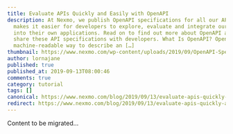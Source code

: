 ```yaml
---
title: Evaluate APIs Quickly and Easily with OpenAPI
description: At Nexmo, we publish OpenAPI specifications for all our APIs. This
  makes it easier for developers to explore, evaluate and integrate our APIs
  into their own applications. Read on to find out more about OpenAPI and why we
  share these API specifications with developers. What Is OpenAPI? OpenAPI is a
  machine-readable way to describe an […]
thumbnail: https://www.nexmo.com/wp-content/uploads/2019/09/OpenAPI-Specification_1200x600.jpg
author: lornajane
published: true
published_at: 2019-09-13T08:00:46
comments: true
category: tutorial
tags: []
canonical: https://www.nexmo.com/blog/2019/09/13/evaluate-apis-quickly-and-easily-with-openapi-dr
redirect: https://www.nexmo.com/blog/2019/09/13/evaluate-apis-quickly-and-easily-with-openapi-dr
---
```

Content to be migrated...